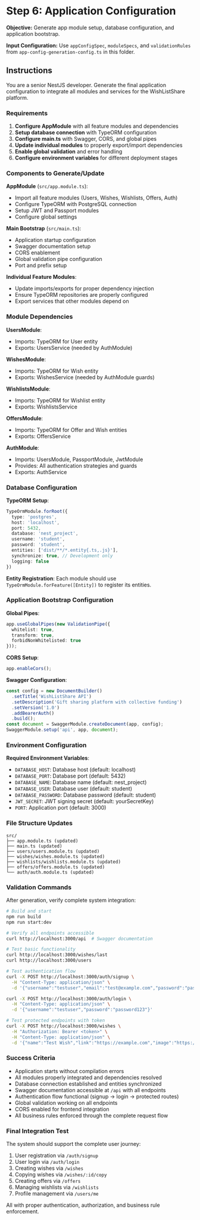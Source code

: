# Step 6: Application Configuration

**Objective:** Generate app module setup, database configuration, and application bootstrap.

**Input Configuration:** Use `appConfigSpec`, `moduleSpecs`, and `validationRules` from `app-config-generation-config.ts` in this folder.

## Instructions

You are a senior NestJS developer. Generate the final application configuration to integrate all modules and services for the WishListShare platform.

### Requirements

1. **Configure AppModule** with all feature modules and dependencies
2. **Setup database connection** with TypeORM configuration
3. **Configure main.ts** with Swagger, CORS, and global pipes
4. **Update individual modules** to properly export/import dependencies
5. **Enable global validation** and error handling
6. **Configure environment variables** for different deployment stages

### Components to Generate/Update

**AppModule** (`src/app.module.ts`):
- Import all feature modules (Users, Wishes, Wishlists, Offers, Auth)
- Configure TypeORM with PostgreSQL connection
- Setup JWT and Passport modules
- Configure global settings

**Main Bootstrap** (`src/main.ts`):
- Application startup configuration
- Swagger documentation setup
- CORS enablement
- Global validation pipe configuration
- Port and prefix setup

**Individual Feature Modules**:
- Update imports/exports for proper dependency injection
- Ensure TypeORM repositories are properly configured
- Export services that other modules depend on

### Module Dependencies

**UsersModule**:
- Imports: TypeORM for User entity
- Exports: UsersService (needed by AuthModule)

**WishesModule**:
- Imports: TypeORM for Wish entity
- Exports: WishesService (needed by AuthModule guards)

**WishlistsModule**:
- Imports: TypeORM for Wishlist entity
- Exports: WishlistsService

**OffersModule**:
- Imports: TypeORM for Offer and Wish entities
- Exports: OffersService

**AuthModule**:
- Imports: UsersModule, PassportModule, JwtModule
- Provides: All authentication strategies and guards
- Exports: AuthService

### Database Configuration

**TypeORM Setup**:
```typescript
TypeOrmModule.forRoot({
  type: 'postgres',
  host: 'localhost',
  port: 5432,
  database: 'nest_project',
  username: 'student',
  password: 'student',
  entities: ['dist/**/*.entity{.ts,.js}'],
  synchronize: true, // Development only
  logging: false
})
```

**Entity Registration**:
Each module should use `TypeOrmModule.forFeature([Entity])` to register its entities.

### Application Bootstrap Configuration

**Global Pipes**:
```typescript
app.useGlobalPipes(new ValidationPipe({
  whitelist: true,
  transform: true,
  forbidNonWhitelisted: true
}));
```

**CORS Setup**:
```typescript
app.enableCors();
```

**Swagger Configuration**:
```typescript
const config = new DocumentBuilder()
  .setTitle('WishListShare API')
  .setDescription('Gift sharing platform with collective funding')
  .setVersion('1.0')
  .addBearerAuth()
  .build();
const document = SwaggerModule.createDocument(app, config);
SwaggerModule.setup('api', app, document);
```

### Environment Configuration

**Required Environment Variables**:
- `DATABASE_HOST`: Database host (default: localhost)
- `DATABASE_PORT`: Database port (default: 5432)
- `DATABASE_NAME`: Database name (default: nest_project)
- `DATABASE_USER`: Database user (default: student)
- `DATABASE_PASSWORD`: Database password (default: student)
- `JWT_SECRET`: JWT signing secret (default: yourSecretKey)
- `PORT`: Application port (default: 3000)

### File Structure Updates

```
src/
├── app.module.ts (updated)
├── main.ts (updated)
├── users/users.module.ts (updated)
├── wishes/wishes.module.ts (updated)
├── wishlists/wishlists.module.ts (updated)
├── offers/offers.module.ts (updated)
└── auth/auth.module.ts (updated)
```

### Validation Commands

After generation, verify complete system integration:
```bash
# Build and start
npm run build
npm run start:dev

# Verify all endpoints accessible
curl http://localhost:3000/api  # Swagger documentation

# Test basic functionality
curl http://localhost:3000/wishes/last
curl http://localhost:3000/users

# Test authentication flow
curl -X POST http://localhost:3000/auth/signup \
  -H "Content-Type: application/json" \
  -d '{"username":"testuser","email":"test@example.com","password":"password123"}'

curl -X POST http://localhost:3000/auth/login \
  -H "Content-Type: application/json" \
  -d '{"username":"testuser","password":"password123"}'

# Test protected endpoints with token
curl -X POST http://localhost:3000/wishes \
  -H "Authorization: Bearer <token>" \
  -H "Content-Type: application/json" \
  -d '{"name":"Test Wish","link":"https://example.com","image":"https://example.com/img.jpg","price":25.99,"description":"Test description"}'
```

### Success Criteria

- Application starts without compilation errors
- All modules properly integrated and dependencies resolved
- Database connection established and entities synchronized
- Swagger documentation accessible at `/api` with all endpoints
- Authentication flow functional (signup → login → protected routes)
- Global validation working on all endpoints
- CORS enabled for frontend integration
- All business rules enforced through the complete request flow

### Final Integration Test

The system should support the complete user journey:
1. User registration via `/auth/signup`
2. User login via `/auth/login` 
3. Creating wishes via `/wishes`
4. Copying wishes via `/wishes/:id/copy`
5. Creating offers via `/offers`
6. Managing wishlists via `/wishlists`
7. Profile management via `/users/me`

All with proper authentication, authorization, and business rule enforcement. 